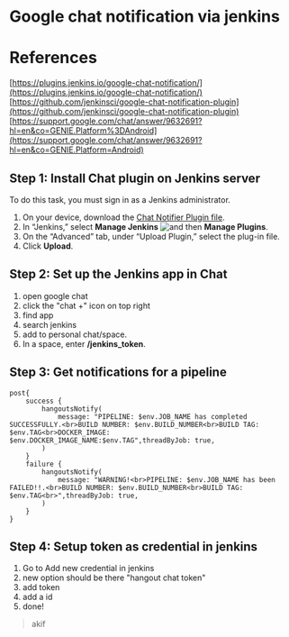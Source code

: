# Google chat notification via jenkins

# References

[https://plugins.jenkins.io/google-chat-notification/](https://plugins.jenkins.io/google-chat-notification/)
[https://github.com/jenkinsci/google-chat-notification-plugin](https://github.com/jenkinsci/google-chat-notification-plugin)
[https://support.google.com/chat/answer/9632691?hl=en&co=GENIE.Platform%3DAndroid](https://support.google.com/chat/answer/9632691?hl=en&co=GENIE.Platform=Android)

## Step 1: Install Chat plugin on Jenkins server

To do this task, you must sign in as a Jenkins administrator.

1.  On your device, download the  [Chat Notifier Plugin file](https://storage.googleapis.com/jenkins-bot-production.appspot.com/plugin/1.0/google-hangouts-chat-notifier.hpi).
2.  In “Jenkins,” select  **Manage Jenkins**  ![and then](https://lh3.googleusercontent.com/3_l97rr0GvhSP2XV5OoCkV2ZDTIisAOczrSdzNCBxhIKWrjXjHucxNwocghoUa39gw=w36-h36)  **Manage Plugins**.
3.  On the  “Advanced”  tab, under  “Upload Plugin,”  select the plug-in file.
4.  Click  **Upload**.

## Step 2: Set up the Jenkins app in Chat
1. open google chat
2. click the "chat +" icon on top right
3. find app
4. search jenkins
5. add to personal chat/space.
6. In a space, enter  **/jenkins_token**.

## Step 3: Get notifications for a pipeline
```
post{
	success {
		hangoutsNotify(
			message: "PIPELINE: $env.JOB_NAME has completed SUCCESSFULLY.<br>BUILD NUMBER: $env.BUILD_NUMBER<br>BUILD TAG: $env.TAG<br>DOCKER_IMAGE: $env.DOCKER_IMAGE_NAME:$env.TAG",threadByJob: true,
		)
	}
	failure {
		hangoutsNotify(
			message: "WARNING!<br>PIPELINE: $env.JOB_NAME has been FAILED!!.<br>BUILD NUMBER: $env.BUILD_NUMBER<br>BUILD TAG: $env.TAG<br>",threadByJob: true,
		)
	}
}
```
## Step 4: Setup token as credential in jenkins
1. Go to Add new credential in jenkins
2. new option should be there "hangout chat token"
3. add token
4. add a id
5. done!


> akif